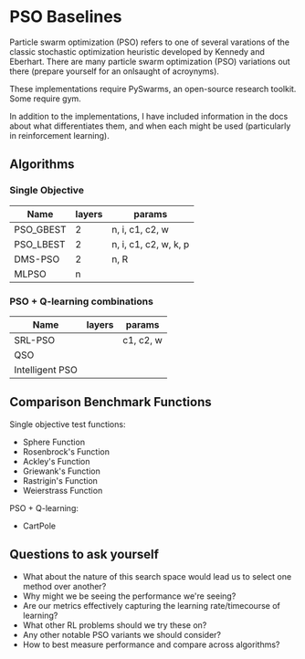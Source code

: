 # PSO Baselines

Particle swarm optimization (PSO) refers to one of several varations of the classic stochastic optimization heuristic developed by Kennedy and Eberhart. There are many particle swarm optimization (PSO) variations out there (prepare yourself for an onlsaught of acroynyms). 

These implementations require PySwarms, an open-source research toolkit. Some require gym. 

In addition to the implementations, I have included information in the docs about what differentiates them, and when each might be used (particularly in reinforcement learning). 

## Algorithms
### Single Objective 
| Name  | layers | params  | 
|---|---|---|
| PSO_GBEST |  2 | n, i, c1, c2, w  | 
| PSO_LBEST |  2 | n, i, c1, c2, w, k, p |
| DMS-PSO | 2 | n, R   |
| MLPSO | n |   |

### PSO + Q-learning combinations
| Name  | layers | params  |
|---|---|---|
| SRL-PSO |  | c1, c2, w |
| QSO|   |   |
| Intelligent PSO |   |   |

## Comparison Benchmark Functions

Single objective test functions:
* Sphere Function
* Rosenbrock's Function
* Ackley's Function
* Griewank's Function
* Rastrigin's Function
* Weierstrass Function

PSO + Q-learning:
* CartPole

## Questions to ask yourself

* What about the nature of this search space would lead us to select one method over another?
* Why might we be seeing the performance we're seeing?
* Are our metrics effectively capturing the learning rate/timecourse of learning?
* What other RL problems should we try these on?
* Any other notable PSO variants we should consider?
* How to best measure performance and compare across algorithms? 
